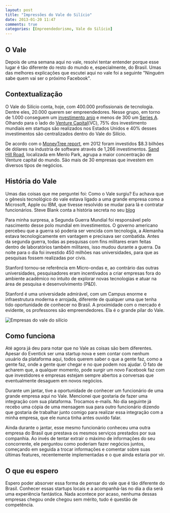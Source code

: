 ```yaml
---
layout: post
title: "Impressões do Vale do Silício"
date: 2013-01-20 11:47
comments: true
categories: [Empreendedorismo, Vale do Silício]
---
```


O Vale
------
Depois de uma semana aqui no vale, resolvi tentar entender porque esse lugar é tão diferente do resto do mundo e, especialmente, do Brasil. Umas das melhores explicações que escutei aqui no vale foi a seguinte "Ninguém sabe quem vai ser o próximo Facebook".

Contextualização
----------------
O Vale do Silício conta, hoje, com 400.000 profissionais de tecnologia. Dentre eles, 20.000 querem ser empreendedores. Nesse grupo, em torno de 1.000 conseguem um [investimento anjo](http://en.wikipedia.org/wiki/Angel_investor) e menos de 300 um [Series A](http://en.wikipedia.org/wiki/Series_A_round).
Olhando para o lado do [Venture Capital](http://en.wikipedia.org/wiki/Venture_capital)(VC), 75% dos investimento mundiais em startups são realizados nos Estados Unidos e 40% desses investimentos são centralizados dentro do Vale do Silício.

De acordo com o [MoneyTree report](http://www.pwc.com/us/en/press-releases/2013/annual-venture-investment-dollars.jhtml), em 2012 foram investidos $8.3 bilhões de dólares na industria de software através de 1,266 investimentos.
[Sand Hill Road](http://en.wikipedia.org/wiki/Sand_Hill_Road), localizada em Menlo Park, agrupa a maior concentração de Venture capital do mundo. São mais de 30 empresas que investem em diversos tipos de negócios.
<!-- more --> 

História do Vale
----------------
Umas das coisas que me perguntei foi: Como o Vale surgiu? Eu achava que o gênesis tecnológico do vale estava ligado a uma grande empresa como a Microsoft, Apple ou IBM, que tivesse resolvido se mudar para lá e contratar funcionários. Steve Blank conta a história secreta no seu [blog](http://steveblank.com/secret-history/)

Para minha surpresa, a Segunda Guerra Mundial foi responsável pelo nascimento desse polo mundial em investimentos. O governo americano percebeu que a guerra só poderia ser vencida com tecnologia, a Alemanha estava tecnologicamente em vantagem e precisava ser combatida. Antes da segunda guerra, todas as pesquisas com fins militares eram feitas dentro de laboratórios também militares, isso mudou durante a guerra. Da noite para o dia foi investido 450 milhões nas universidades, para que as pesquisas fossem realizadas por civis.

Stanford tornou-se referência em Micro-ondas e, ao contrário das outras universidades, pesquisadores eram incentivados a criar empresas fora do ambiente acadêmico no intuito de explorar novas tecnologias e atuar na área de pesquisa e desenvolvimento (P&D).

Stanford é uma universidade admirável, com um Campus enorme e infraestrutura moderna e arrojada, diferente de qualquer uma que tenha tido oportunidade de conhecer no Brasil. A proximidade com o mercado é evidente, os professores são empreendedores. Ela é o grande pilar do Vale.

![Empresas do vale do silício](http://www.justinbuzzard.net/wp-content/uploads/2011/03/SV_2011_placement.jpg)

Como funciona
-------------

Até agora já deu para notar que no Vale as coisas são bem diferentes. Apesar do Eventick ser uma startup nova e sem contar com nenhum usuário da plataforma aqui, todos querem saber o que a gente faz, como a gente faz, onde a gente quer chegar e no que podem nos ajudar. O fato de acharem que, a qualquer momento, pode surgir um novo Facebook faz com que investidores e empresas estejam sempre abertos a conversas que eventualmente desaguem em novos negócios.

Durante um jantar, tive a oportunidade de conhecer um funcionário de uma grande empresa aqui no Vale. Mencionei que gostaria de fazer uma integração com sua plataforma. Trocamos e-mails. No dia seguinte já recebo uma cópia de uma mensagem sua para outro funcionário dizendo que gostaria de trabalhar junto comigo para realizar essa integração com a minha empresa, que ele nunca tinha antes ouvido falar.

Ainda durante o jantar, esse mesmo funcionário conheceu uma outra empresa do Brasil que prestava os mesmos serviços prestados por sua companhia. Ao invés de tentar extrair o máximo de informações do seu concorrente, ele perguntou como poderiam fazer negócios juntos, começando em seguida a trocar informações e comentar sobre suas últimas features, recentemente implementadas e o que ainda estaria por vir.

O que eu espero
---------------
Espero poder absorver essa forma de pensar do vale que é tão diferente do Brasil. Conhecer essas startups locais e a acompanhá-las no dia a dia será
uma experiência fantástica. Nada acontece por acaso, nenhuma dessas empresas chegou onde chegou sem mérito, tudo é questão de competência.